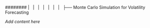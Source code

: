 ######## |   |   |   |   |   |   |   ├── Monte Carlo Simulation for Volatility Forecasting

*Add content here*